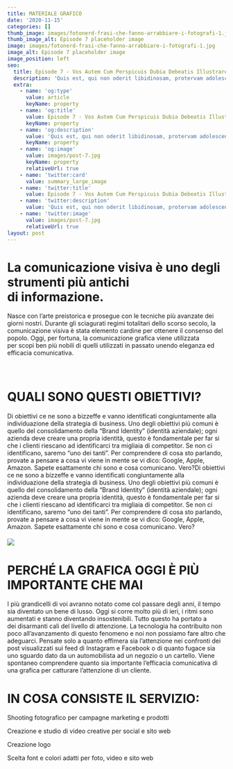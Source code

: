 ```yaml
---
title: MATERIALE GRAFICO
date: '2020-11-15'
categories: []
thumb_image: images/fotonerd-frasi-che-fanno-arrabbiare-i-fotografi-1.jpg
thumb_image_alt: Episode 7 placeholder image
image: images/fotonerd-frasi-che-fanno-arrabbiare-i-fotografi-1.jpg
image_alt: Episode 7 placeholder image
image_position: left
seo:
  title: Episode 7 - Vos Autem Cum Perspicuis Dubia Debeatis Illustrare
  description: 'Quis est, qui non oderit libidinosam, protervam adolescentiam'
  extra:
    - name: 'og:type'
      value: article
      keyName: property
    - name: 'og:title'
      value: Episode 7 - Vos Autem Cum Perspicuis Dubia Debeatis Illustrare
      keyName: property
    - name: 'og:description'
      value: 'Quis est, qui non oderit libidinosam, protervam adolescentiam'
      keyName: property
    - name: 'og:image'
      value: images/post-7.jpg
      keyName: property
      relativeUrl: true
    - name: 'twitter:card'
      value: summary_large_image
    - name: 'twitter:title'
      value: Episode 7 - Vos Autem Cum Perspicuis Dubia Debeatis Illustrare
    - name: 'twitter:description'
      value: 'Quis est, qui non oderit libidinosam, protervam adolescentiam'
    - name: 'twitter:image'
      value: images/post-7.jpg
      relativeUrl: true
layout: post
---
```

# **La comunicazione visiva è uno degli strumenti più antichi di informazione.**&#xA;&#xA;

Nasce con l’arte preistorica e prosegue con le tecniche più avanzate dei giorni nostri. Durante gli sciagurati regimi totalitari dello scorso secolo, la comunicazione visiva è stata elemento cardine per ottenere il consenso del popolo. Oggi, per fortuna, la comunicazione grafica viene utilizzata per scopi ben più nobili di quelli utilizzati in passato unendo eleganza ed efficacia comunicativa.



#####  

# **QUALI SONO QUESTI OBIETTIVI?**

Di obiettivi ce ne sono a bizzeffe e vanno identificati congiuntamente alla individuazione della strategia di business. Uno degli obiettivi più comuni è quello del consolidamento della “Brand Identity” (identità aziendale); ogni azienda deve creare una propria identità, questo è fondamentale per far si che i clienti riescano ad identificarci tra migliaia di competitor. Se non ci identificano, saremo “uno dei tanti”. Per comprendere di cosa sto parlando, provate a pensare a cosa vi viene in mente se vi dico: Google, Apple, Amazon. Sapete esattamente chi sono e cosa comunicano. Vero?Di obiettivi ce ne sono a bizzeffe e vanno identificati congiuntamente alla individuazione della strategia di business. Uno degli obiettivi più comuni è quello del consolidamento della “Brand Identity” (identità aziendale); ogni azienda deve creare una propria identità, questo è fondamentale per far si che i clienti riescano ad identificarci tra migliaia di competitor. Se non ci identificano, saremo “uno dei tanti”. Per comprendere di cosa sto parlando, provate a pensare a cosa vi viene in mente se vi dico: Google, Apple, Amazon. Sapete esattamente chi sono e cosa comunicano. Vero?

##### ![](https://preview--curious-oregano-a60dd.stackbit.dev/images/how-to-choose-a-brand-name-thats-perfectly-you-5-700x350.jpg)

# **PERCHÉ LA GRAFICA OGGI È PIÙ IMPORTANTE CHE MAI**

I più grandicelli di voi avranno notato come col passare degli anni, il tempo sia diventato un bene di lusso. Oggi si corre molto più di ieri, i ritmi sono aumentati e stanno diventando insostenibili. Tutto questo ha portato a dei disarmanti cali del livello di attenzione. La tecnologia ha contribuito non poco all’avanzamento di questo fenomeno e noi non possiamo fare altro che adeguarci. Pensate solo a quanto effimera sia l’attenzione nei confronti dei post visualizzati sui feed di Instagram e Facebook o di quanto fugace sia uno sguardo dato da un automobilista ad un negozio o un cartello. Viene spontaneo comprendere quanto sia importante l’efficacia comunicativa di una grafica per catturare l’attenzione di un cliente.

# **IN COSA CONSISTE IL SERVIZIO:**

Shooting fotografico per campagne marketing e prodotti

Creazione e studio di video creative per social e sito web

Creazione logo

Scelta font e colori adatti per foto, video e sito web
